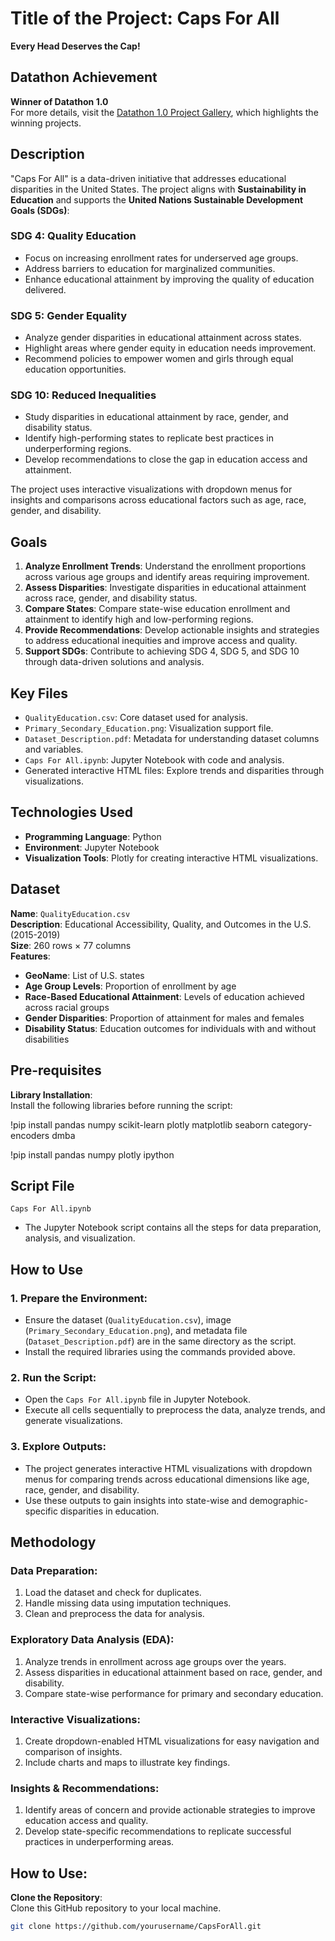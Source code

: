 # Title of the Project: Caps For All  
**Every Head Deserves the Cap!**

## Datathon Achievement  
**Winner of Datathon 1.0**  
For more details, visit the [Datathon 1.0 Project Gallery](https://csueastbay-datathon-2024.devpost.com/project-gallery), which highlights the winning projects.  

## Description  
"Caps For All" is a data-driven initiative that addresses educational disparities in the United States. The project aligns with **Sustainability in Education** and supports the **United Nations Sustainable Development Goals (SDGs)**:  

### SDG 4: Quality Education  
- Focus on increasing enrollment rates for underserved age groups.  
- Address barriers to education for marginalized communities.  
- Enhance educational attainment by improving the quality of education delivered.  

### SDG 5: Gender Equality  
- Analyze gender disparities in educational attainment across states.  
- Highlight areas where gender equity in education needs improvement.  
- Recommend policies to empower women and girls through equal education opportunities.  

### SDG 10: Reduced Inequalities  
- Study disparities in educational attainment by race, gender, and disability status.  
- Identify high-performing states to replicate best practices in underperforming regions.  
- Develop recommendations to close the gap in education access and attainment.  

The project uses interactive visualizations with dropdown menus for insights and comparisons across educational factors such as age, race, gender, and disability.

## Goals  
1. **Analyze Enrollment Trends**: Understand the enrollment proportions across various age groups and identify areas requiring improvement.  
2. **Assess Disparities**: Investigate disparities in educational attainment across race, gender, and disability status.  
3. **Compare States**: Compare state-wise education enrollment and attainment to identify high and low-performing regions.  
4. **Provide Recommendations**: Develop actionable insights and strategies to address educational inequities and improve access and quality.  
5. **Support SDGs**: Contribute to achieving SDG 4, SDG 5, and SDG 10 through data-driven solutions and analysis.  

## Key Files  
- `QualityEducation.csv`: Core dataset used for analysis.  
- `Primary_Secondary_Education.png`: Visualization support file.  
- `Dataset_Description.pdf`: Metadata for understanding dataset columns and variables.  
- `Caps For All.ipynb`: Jupyter Notebook with code and analysis.  
- Generated interactive HTML files: Explore trends and disparities through visualizations.

## Technologies Used  
- **Programming Language**: Python  
- **Environment**: Jupyter Notebook  
- **Visualization Tools**: Plotly for creating interactive HTML visualizations.  

## Dataset  
**Name**: `QualityEducation.csv`  
**Description**: Educational Accessibility, Quality, and Outcomes in the U.S. (2015-2019)  
**Size**: 260 rows × 77 columns  
**Features**:  
- **GeoName**: List of U.S. states  
- **Age Group Levels**: Proportion of enrollment by age  
- **Race-Based Educational Attainment**: Levels of education achieved across racial groups  
- **Gender Disparities**: Proportion of attainment for males and females  
- **Disability Status**: Education outcomes for individuals with and without disabilities  

## Pre-requisites  
**Library Installation**:  
Install the following libraries before running the script:  

!pip install pandas numpy scikit-learn plotly matplotlib seaborn category-encoders dmba

!pip install pandas numpy plotly ipython

## Script File  
`Caps For All.ipynb`  
- The Jupyter Notebook script contains all the steps for data preparation, analysis, and visualization.  

## How to Use  

### 1. **Prepare the Environment**:  
   - Ensure the dataset (`QualityEducation.csv`), image (`Primary_Secondary_Education.png`), and metadata file (`Dataset_Description.pdf`) are in the same directory as the script.  
   - Install the required libraries using the commands provided above.  

### 2. **Run the Script**:  
   - Open the `Caps For All.ipynb` file in Jupyter Notebook.  
   - Execute all cells sequentially to preprocess the data, analyze trends, and generate visualizations.  

### 3. **Explore Outputs**:  
   - The project generates interactive HTML visualizations with dropdown menus for comparing trends across educational dimensions like age, race, gender, and disability.  
   - Use these outputs to gain insights into state-wise and demographic-specific disparities in education.  

## Methodology  

### Data Preparation:  
1. Load the dataset and check for duplicates.  
2. Handle missing data using imputation techniques.  
3. Clean and preprocess the data for analysis.  

### Exploratory Data Analysis (EDA):  
1. Analyze trends in enrollment across age groups over the years.  
2. Assess disparities in educational attainment based on race, gender, and disability.  
3. Compare state-wise performance for primary and secondary education.  

### Interactive Visualizations:  
1. Create dropdown-enabled HTML visualizations for easy navigation and comparison of insights.  
2. Include charts and maps to illustrate key findings.  

### Insights & Recommendations:  
1. Identify areas of concern and provide actionable strategies to improve education access and quality.  
2. Develop state-specific recommendations to replicate successful practices in underperforming areas.  

## How to Use:  

**Clone the Repository**:  
   Clone this GitHub repository to your local machine.  
   ```bash
   git clone https://github.com/yourusername/CapsForAll.git
